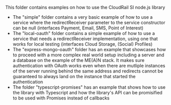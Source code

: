 This folder contains examples on how to use the CloudRail SI node.js library

* The "simple" folder contains a very basic example of how to use a service where the redirectReceiver parameter to the service constructor can be null (interfaces Payment, Email, SMS, Point of Interest)
* The "local-oauth" folder contains a simple example of how to use a service that needs a redirectReceiver implementation, using one that works for local testing (interfaces Cloud Storage, (Social) Profiles)
* The "express-mongo-oauth" folder has an example that showcases how to proceed with a more complex real world setup including a server and a database on the example of the ME(A)N stack.
It makes sure authentication with OAuth works even when there are mutliple instances of the server running behind the same address and redirects cannot be guaranteed to always land on the instance that started the authentication
* The folder "typescript-promises" has an example that shows how to use the library with Typescript and how the library's API can be promisified to be used with Promises instead of callbacks